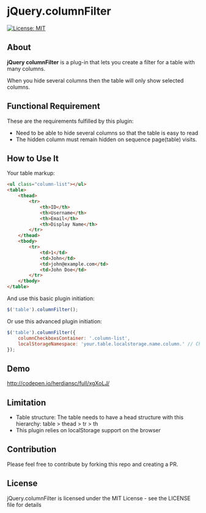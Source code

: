 # jQuery.columnFilter
[![License: MIT](https://img.shields.io/badge/License-MIT-blue.svg)](https://opensource.org/licenses/MIT)

## About
**jQuery columnFilter** is a plug-in that lets you create a filter for a table with many columns.

When you hide several columns then the table will only show selected columns.

## Functional Requirement
These are the requirements fulfilled by this plugin:
- Need to be able to hide several columns so that the table is easy to read
- The hidden column must remain hidden on sequence page(table) visits. 

## How  to Use It
Your table markup:
```html
<ul class="column-list"></ul>
<table>
    <thead>
        <tr>
            <th>ID</th>
            <th>Username</th>
            <th>Email</th>
            <th>Display Name</th>
        </tr>
    </thead>
    <tbody>
        <tr>
            <td>1</td>
            <td>John</td>
            <td>john@example.com</td>
            <td>John Doe</td>
        </tr>
    </tbody>
</table>
```
And use this basic plugin initiation:
```javascript
$('table').columnFilter();
```
Or use this advanced plugin initiation:
```javascript
$('table').columnFilter({
    columnCheckboxsContainer: '.column-list',
    localStorageNamespace: 'your.table.localstorage.name.column.' // Change this config if you have many tables
});
```

## Demo
http://codepen.io/herdiansc/full/xgXoLJ/

## Limitation
- Table structure: The table needs to have a head structure with this hierarchy: table > thead > tr > th
- This plugin relies on localStorage support on the browser

## Contribution
Please feel free to contribute by forking this repo and creating a PR.

## License
jQuery.columnFilter is licensed under the MIT License - see the LICENSE file for details

